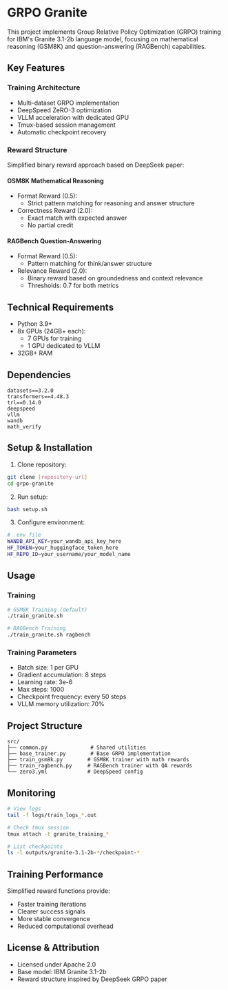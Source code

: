 # GRPO Granite

This project implements Group Relative Policy Optimization (GRPO) training for IBM's Granite 3.1-2b language model, focusing on mathematical reasoning (GSM8K) and question-answering (RAGBench) capabilities.

## Key Features

### Training Architecture
- Multi-dataset GRPO implementation
- DeepSpeed ZeRO-3 optimization
- VLLM acceleration with dedicated GPU
- Tmux-based session management
- Automatic checkpoint recovery

### Reward Structure
Simplified binary reward approach based on DeepSeek paper:

#### GSM8K Mathematical Reasoning
- Format Reward (0.5):
  - Strict pattern matching for reasoning and answer structure
- Correctness Reward (2.0):
  - Exact match with expected answer
  - No partial credit

#### RAGBench Question-Answering
- Format Reward (0.5):
  - Pattern matching for think/answer structure
- Relevance Reward (2.0):
  - Binary reward based on groundedness and context relevance
  - Thresholds: 0.7 for both metrics

## Technical Requirements
- Python 3.9+
- 8x GPUs (24GB+ each):
  - 7 GPUs for training
  - 1 GPU dedicated to VLLM
- 32GB+ RAM

## Dependencies
```
datasets==3.2.0
transformers==4.48.3
trl==0.14.0
deepspeed
vllm
wandb
math_verify
```

## Setup & Installation
1. Clone repository:
```bash
git clone [repository-url]
cd grpo-granite
```

2. Run setup:
```bash
bash setup.sh
```

3. Configure environment:
```bash
# .env file
WANDB_API_KEY=your_wandb_api_key_here
HF_TOKEN=your_huggingface_token_here
HF_REPO_ID=your_username/your_model_name
```

## Usage

### Training
```bash
# GSM8K Training (default)
./train_granite.sh

# RAGBench Training
./train_granite.sh ragbench
```

### Training Parameters
- Batch size: 1 per GPU
- Gradient accumulation: 8 steps
- Learning rate: 3e-6
- Max steps: 1000
- Checkpoint frequency: every 50 steps
- VLLM memory utilization: 70%

## Project Structure
```
src/
├── common.py              # Shared utilities
├── base_trainer.py        # Base GRPO implementation
├── train_gsm8k.py        # GSM8K trainer with math rewards
├── train_ragbench.py     # RAGBench trainer with QA rewards
└── zero3.yml             # DeepSpeed config
```

## Monitoring
```bash
# View logs
tail -f logs/train_logs_*.out

# Check tmux session
tmux attach -t granite_training_*

# List checkpoints
ls -l outputs/granite-3.1-2b-*/checkpoint-*
```

## Training Performance
Simplified reward functions provide:
- Faster training iterations
- Clearer success signals
- More stable convergence
- Reduced computational overhead

## License & Attribution
- Licensed under Apache 2.0
- Base model: IBM Granite 3.1-2b
- Reward structure inspired by DeepSeek GRPO paper